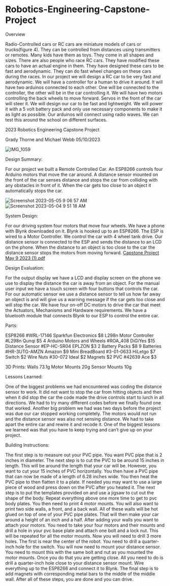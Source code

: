 # Robotics-Engineering-Capstone-Project

Overview

Radio-Controlled cars or RC cars are miniature models of cars or trucks(figure 4). They can be controlled from distances using transmitters or remotes. Many kids have them as toys. They come in all shapes and sizes. There are also people who race RC cars. They have modified these cars to have an actual engine in them. They have designed these cars to be fast and aerodynamic. They can do fast wheel changes on these cars during the races.
In our project we will design a RC car to be very fast and aerodynamic. We will have a controller for a human to drive it around. It will have two arduinos connected to each other. One will be connected to the controller, the other will be in the car controlling it. We will have two motors controlling the back wheels to move forward. Servos in the front of the car will steer it.
We will design our car to be fast and lightweight. We will power it with a 5 volt battery pack and only use necessary components to make it as light as possible. Our arduinos will connect using radio waves. We can test this around the school on different surfaces.


2023 Robotics Engineering Capstone Project



Grady Thorne and Michael Webb
05/10/2023

![IMG_1059](https://github.com/mwebb25/Robotics-Engineering-Capstone-Project/assets/90726375/2a939505-40dd-4ecc-9f6e-d8c3bd338a80)


Design Summary:

For our project we built a Remote Controlled Car. An ESP8266 controls four Arduino motors that move the car around. A distance sensor mounted on the front of the car senses distance and stops the car from colliding with any obstacles in front of it. When the car gets too close to an object it automatically stops the car. 

![Screenshot 2023-05-05 9 06 57 AM](https://github.com/mwebb25/Robotics-Engineering-Capstone-Project/assets/90726375/3e7e15bf-cf57-4935-888a-55b759b8ff40)
![Screenshot 2023-05-04 9 51 18 AM](https://github.com/mwebb25/Robotics-Engineering-Capstone-Project/assets/90726375/1c64787d-4794-40a2-ae72-166d562c91bf)

System Design:

For our driving system four motors that move four wheels. We have a phone with Blynk downloaded on it. Blynk is hooked up to an ESP8266. The ESP is wired to a Motor Controller. We control the car with 4 wheel tank drive. Our distance sensor is connected to the ESP and sends the distance to an LCD on the phone. When the distance to an object is too close to the car the distance sensor stops the motors from moving forward.
[Capstone Project May 9 2023 (1).pdf](https://github.com/mwebb25/Robotics-Engineering-Capstone-Project/files/11441949/Capstone.Project.May.9.2023.1.pdf)

Design Evaluation:

For the output display we have a LCD and display screen on the phone we use to display the distance the car is away from an object. For the manual user input we have a touch screen with four buttons that controls the car. For our automatic sensor we use a distance sensor to tell us how far away an object is and will give us a warning message if the car gets too close and will stop the car. We have four on-off DC motors to drive the car that meet the Actuators, Mechanisms and Hardware requirements. We have a bluetooth module that connects Blynk to our ESP to control the entire car. 


Parts:

ESP8266 #WRL-17146 Sparkfun Electronics $8
L298n Motor Controller #L298n Qunqi $5
4 Arduino Motors and Wheels #ROA_408 DiGiYes $15
Distance Sensor #EP-HC-SR04 EPLZON $3
2 Battery Packs $8
9 Batteries #HR-3UTG-AMZN Amazon $9
Mini BreadBoard #3-01-0633 HiLetgo $7
Switch $2
Wire Nuts #30-072 Ideal $2
Magnets $2
PVC #42639 Ace $3

3D Prints:
Walls 73.1g
Motor Mounts 20g
Sensor Mounts 10g

Lessons Learned:

One of the biggest problems we had encountered was coding the distance sensor to work. It did not want to stop the car from hitting objects and then when it did stop the car the code made the drive controls start to lurch in all directions. We had to try many different codes before we finally found one that worked. Another big problem we had was two days before the project was due our car stopped working completely. The motors would not run and the distance sensor was also not sensing distance. We had to take apart the entire car and rewire it and recode it. One of the biggest lessons we learned was that you have to keep trying and can’t give up on your project.

Building Instructions:

The first step is to measure out your PVC pipe. You want PVC pipe that is 2 inches in diameter.  The next step is to cut the PVC to be around 15 inches in length. This will be around the length that your car will be. However, you want to cut your 15 inches of PVC horizontally. You then have a PVC pipe that can now be made of a length of 6.28 inches wide. You then heat the PVC pipe to then flatten it to a plate. If needed you may want to use a large piece of wood and press down on the PVC after you heated it. The next step is to put the templates provided on and use a jigsaw to cut out the shape of the body. Repeat everything above one more time to get to pvc body plates. You then need to print 4 motor mounts. You will also want to print two side walls, a front, and a back wall. All of these walls will be hot glued on top of one of your PVC pipe plates. That will then make your car around a height of an inch and a half. After adding your walls you want to attach your motors. You need to take your four motors and their mounts and drill a hole in your pvc base plate and attach one bolt and a lock nut. This will be repeated for all the motor mounts. Now you will need to drill 3 more holes. The first is near the center of the robot. You need to drill a quarter-inch hole for the switch. You will now need to mount your distance sensor. You need to mount this with the same bolt and nut as you mounted the motor mounts. Once you do that you are getting close. All you need to do is drill a quarter-inch hole close to your distance sensor mount. Wire everything up to the ESP8266 and connect it to Blynk. The final step is to add magnets with corresponding metal bars to the middle of the middle wall. After all of these steps, you are done and you can drive. 
